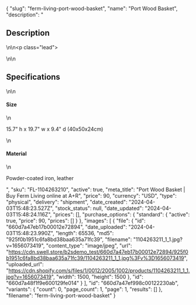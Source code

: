{
  "slug": "ferm-living-port-wood-basket",
  "name": "Port Wood Basket",
  "description": "<h2>Description</h2>\n<!-- split -->\n<p class=\"lead\"> </p>\n<!-- split -->\n<h2>Specifications</h2>\n<!-- split -->\n<h4>Size</h4>\n<p>15.7\" h x 19.7\" w x 9.4\" d (40x50x24cm)</p>\n<h4>Material</h4>\n<p>Powder-coated iron, leather</p>",
  "sku": "FL-1104263210",
  "active": true,
  "meta_title": "Port Wood Basket | Buy Ferm Living online at A+R",
  "price": 90,
  "currency": "USD",
  "type": "physical",
  "delivery": "shipment",
  "date_created": "2024-04-03T15:48:23.527Z",
  "stock_status": null,
  "date_updated": "2024-04-03T15:48:24.116Z",
  "prices": [],
  "purchase_options": {
    "standard": {
      "active": true,
      "price": 90,
      "prices": []
    }
  },
  "images": [
    {
      "file": {
        "id": "660d7a47eb17b00012e72894",
        "date_uploaded": "2024-04-03T15:48:23.990Z",
        "length": 65536,
        "md5": "925f0b1951c6fa8bd38baa635a71fc39",
        "filename": "1104263211_1_1.jpg?v=1656073419",
        "content_type": "image/jpeg",
        "url": "https://cdn.swell.store/b2sdemo_test/660d7a47eb17b00012e72894/925f0b1951c6fa8bd38baa635a71fc39/1104263211_1_1.jpg%3Fv%3D1656073419",
        "uploaded_url": "https://cdn.shopify.com/s/files/1/0012/2005/1002/products/1104263211_1_1.jpg?v=1656073419",
        "width": 1500,
        "height": 1500
      },
      "id": "660d7a48f1f9e600129fe014"
    }
  ],
  "id": "660d7a47ef998c00122230ab",
  "variants": {
    "count": 0,
    "page_count": 1,
    "page": 1,
    "results": []
  },
  "filename": "ferm-living-port-wood-basket"
}